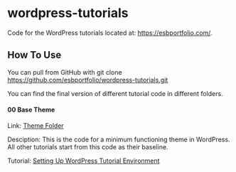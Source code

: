 # wordpress-tutorials
Code for the WordPress tutorials located at: https://esbportfolio.com/.

## How To Use
You can pull from GitHub with 
    git clone https://github.com/esbportfolio/wordpress-tutorials.git

You can find the final version of different tutorial code in different folders.

#### 00 Base Theme
Link: [Theme Folder][1]

Desciption: This is the code for a minimum functioning theme in WordPress.  All other tutorials start from this code as their baseline.

Tutorial: [Setting Up WordPress Tutorial Environment][2]

[1]: 00__Base_Theme/tutorial-theme
[2]: https://esbportfolio.com/2023/07/15/setting-up-wordpress-tutorial-environment/